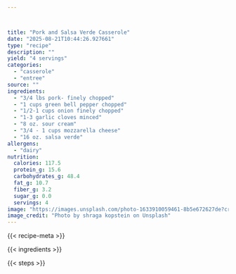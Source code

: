 ```yaml
---



title: "Pork and Salsa Verde Casserole"
date: "2025-08-21T10:44:26.927661"
type: "recipe"
description: ""
yield: "4 servings"
categories:
  - "casserole"
  - "entree"
source: ""
ingredients:
  - "3/4 lbs pork- finely chopped"
  - "1 cups green bell pepper chopped"
  - "1/2-1 cups onion finely chopped"
  - "1-3 garlic cloves minced"
  - "8 oz. sour cream"
  - "3/4 - 1 cups mozzarella cheese"
  - "16 oz. salsa verde"
allergens:
  - "dairy"
nutrition:
  calories: 117.5
  protein_g: 15.6
  carbohydrates_g: 48.4
  fat_g: 10.7
  fiber_g: 3.2
  sugar_g: 0.0
  servings: 4
image: "https://images.unsplash.com/photo-1633910059461-8b5e672627de?crop=entropy&cs=tinysrgb&fit=max&fm=jpg&ixid=M3w3OTQ5MzV8MHwxfHNlYXJjaHwxfHxwb3JrJTIwYW5kJTIwc2Fsc2ElMjB2ZXJkZSUyMGNhc3Nlcm9sZSUyMGZvb2QlMjBjYXNzZXJvbGV8ZW58MXwwfHx8MTc1NTgwNDU5M3ww&ixlib=rb-4.1.0&q=80&w=1080"
image_credit: "Photo by shraga kopstein on Unsplash"
---
```


{{< recipe-meta >}}

{{< ingredients >}}

{{< steps >}}
